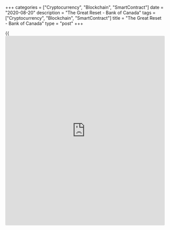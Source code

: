 +++
categories = ["Cryptocurrency", "Blockchain", "SmartContract"]
date = "2020-08-20"
description = "The Great Reset - Bank of Canada"
tags = ["Cryptocurrency", "Blockchain", "SmartContract"]
title = "The Great Reset - Bank of Canada"
type = "post"
+++

{{<iframe id="large-banner" src="https://www.bounty.group/#slide=6.0" width="100%" height="600" scrolling="no" style="border: 0px solid rgb(216, 221, 230); border-radius: 3px;">}}



Skip to content

[ Home ][1]

Search the site

Search __

[FR][2]

[ __Home ][3] Toggle navigation [FR][2] Toggle Search __

Search the site Search __

  * [About The Bank ][4]

## [About the Bank][4]

    * [The Bank's History][5]
    * [The Bank's Head Office][6]
    * [Regional Offices][7]
    * [Photos & Videos][8]
    * [Contact][9]
    * [Archives][10]
    * [Background materials][11]

## Corporate Governance

    * [Board of Directors][12]
    * [Governing Council and Senior Management][13]
    * [Governance Documents][14]

## [Educational Resources][15]

    * [Explainers][16]
    * [Financial Education Resources][17]

[ ![Careers][18] ][19]

##  [Careers][19]

Take a central role at the Bank of Canada with our current opportunities
and scholarships.

  * [Core Functions ][20]

## [Core Functions][20]

    * [Monetary Policy][21]
    * [Financial System][22]
    * [Currency][23]
    * [Funds Management][24]

## Featured Links

    * [Key Interest Rate: Target for the Overnight Rate][25]
    * [Unclaimed Balances][26]

[ ![Toward 2021][27] ][28]

##  [Toward 2021][28]

Reviewing the Monetary Policy Framework.

[ ![Financial System Hub][29] ][30]

##  [Financial System Hub][30]

Promoting a stable and efficient financial system.

  * [Markets ][31]

## [Markets][31]

    * [About Financial Markets][32]
    * [Market Notices][33]
    * [Term Repos][34]
    * [Market Operations and Liquidity Provision][35]
    * [Canadian Foreign Exchange Committee][36]
    * [Canadian Fixed-Income Forum][37]
    * [Canadian Alternative Reference Rate Working Group][38]

## [Government Securities Auctions][39]

    * [Calls for Tenders and Results][40]
    * [Schedules and Results][41]
    * [Rules and Terms][42]
    * [Forms and Certificates][43]
    * [Data][44]
    * [Definitions and Formulas][45]

##  [ Market Notices ][46]

August 10, 2020

#####  [Operational details for upcoming secondary market purchases of
Government of Canada securities (August 17-August 28)][47]

August 10, 2020

#####  [Changes to the Bank of Canada's Standing Liquidity Facility
Policy Regarding the use of Non-Mortgage Loan Portfolio as
Collateral][48]

[See More][46]

  * [Bank Notes ][49]

## [Bank Notes][49]

    * [Bank Notes Past and Present][50]
    * [Bank Note Redemption Service][51]
    * [Counterfeit Prevention][52]
    * [Images][53]
    * [Training and Education Materials][54]
    * [Videos][55]

[ ![The next bank NOTE-able Canadian][56] ][57]

##  [The next bank NOTE-able Canadian][57]

Learn how the selection process for the portrait subject of the $5 note
will unfold.

[ ![Upcoming changes to legal tender status for older bank notes][58]
][59]

##  [Upcoming changes to legal tender status for older bank notes][59]

Find out what removing legal tender status means and which bank notes
are affected.

  * [Publications ][60]

## [Publications][60]

    * [Annual & Quarterly Report][61]
    * [Bank of Canada Review][62]
    * [Business Outlook Survey][63]
    * [Canadian Survey of Consumer Expectations][64]
    * [The Economy, Plain and Simple][65]
    * [Financial System Hub][30]
    * [Monetary Policy Report][66]
    * [Senior Loan Officer Survey][67]
    * [Books and Monographs][68]

##  [Browse Publications][69]

Browse and filter Bank of Canada publications by author, JEL code, topic
and content type.

## Statistical Publications

    * [Summary of Government of Canada Direct Securities and Loans][70]

[ ![Monetary Policy Report – July 2020][71] ][72]

##  [Monetary Policy Report - July 2020][72]

The Bank expects a sharp rebound in economic activity in the reopening
phase of the recovery, followed by a more prolonged recuperation phase.

  * [Research ][73]

## [Research][73]

    * [Browse Research][74]
    * [Staff Analytical Notes][75]
    * [Staff Discussion Papers][76]
    * [Staff Working Papers][77]
    * [Technical Reports][78]

## People

    * [Economic Staff][79]
    * [Author List][80]

## [Awards][81]

    * [Research Paper Awards][82]
    * [Scholarship Awards][83]
    * [Fellowship Program][84]
    * [The Governor's Challenge][85]

## [Collaboration][86]

    * [Financial System Research Centre][87]
    * [Visiting Scholar Program][88]
    * [Conferences, Seminars and Workshops][89]
    * [PIVOT Program][90]

[ ![Digital Currencies and Fintech][91] ][92]

##  [Digital Currencies and Fintech][92]

Understanding digital currencies and related financial technologies is
an important part of our research agenda.

  * [Press ][93]

## [Press][93]

    * [Announcements][94]
    * [Press Releases][95]
    * [Selected Media Activities][96]
    * [Speeches and appearances][97]
    * [Upcoming Events][98]
    * [Webcasts][99]

##  [Browse Press][100]

Browse and filter Bank of Canada press content by topic, author,
location and content type.

## Info

    * [Media Advisories][101]
    * [Media Contacts][102]
    * [Blackout Guidelines][103]
    * [Principles for External Communication][104]

[ ![][105] ![][106] ][107]

##  [Canadian Association for Business Economics - Speech
(Webcasts)][107]

_Understanding the gap: the difference between perceived and measured
inflation_ \- Deputy Governor Lawrence Schembri of the Bank of Canada
speaks by videoconference before the Canadian Association for Business
Economics (CABE) (13:30 (ET) approx.).

  * [Statistics ][108]

## [Statistics][108]

    * [Daily Digest][109]
    * [Exchange Rates][110]
    * [Interest Rates][111]
    * [Price Indexes][112]
    * [Indicators][113]
    * [Banking and Financial Statistics][114]

## [Related Information][115]

    * [Inflation Calculator][116]
    * [Investment Calculator][117]
    * [Official International Reserves][118]
    * [Credit Conditions][119]

##  [Staff Economic Projections][120]

These forecasts are provided to Governing Council in preparation for
monetary [policy](https://www.fintechee.com/policy/) decisions. They are released once a year with a five-
year lag.

Search the site

search

  * [Home][121]
  * [Press][122]
  * [Speeches and appearances][123]

# The Great Reset

Presentation

[Paul Beaudry][124] \- Deputy Governor

University of Victoria

[Victoria, British Columbia][125]

August 20, 2020

Available as: [PDF][126]

[ __][127][ __][128][ __][129][ __][130]

Deputy Governor Paul Beaudry speaks about Canada's transition to a
lower-carbon economy in a virtual panel organized by the Victoria Forum.

Content Type(s): [Press][131], [Speeches and appearances][132],
[Presentations][133]

Topic(s): [Climate change][134]

## About

  * [Contact][9]
  * [Careers][19]
  * [Press][93]
  * [Educational Resources][15]

## Affiliate Sites

  * [Bank of Canada Museum][135]
  * [Credit Conditions][119]
  * [Canada Savings Bonds][136]
  * [Canadian Foreign Exchange Committee][36]
  * [Unclaimed Balances][26]

## Legal

  * [Terms & Conditions][137]
  * [Privacy][138]
  * [Access to Information & Privacy (ATIP)][139]
  * [Info Source][140]
  * [Fraud Prevention][141]

## Follow the Bank

  * [__Twitter][142]
  * [__Youtube][143]
  * [__Flickr][144]
  * [__LinkedIn][145]
  * [__RSS Feeds][146]
  * [__Email Alerts][147]

We use [cookies][148] to help us keep improving this [website](https://www.playgroundfx.com/blog/website-for-forex-trading/).

[ Accept and continue ][148]

   1. www.bankofcanada.ca/ (Home)
   2. www.banqueducanada.ca/2020/08/le-grand-renouveau/
   3. www.bankofcanada.ca/
   4. www.bankofcanada.ca/about/
   5. www.bankofcanada.ca/about/[history](https://www.fixpro.org/post/chargeless-historical-data-api-backtesting/)/
   6. www.bankofcanada.ca/about/bank-head-office/
   7. www.bankofcanada.ca/about/[contact](https://www.playgroundfx.com/contact/)-information/regional-offices/
   8. www.bankofcanada.ca/about/photos-and-videos/
   9. www.bankofcanada.ca/about/[contact](https://www.playgroundfx.com/contact/)-information/
   10. www.bankofcanada.ca/about/archives/
   11. www.bankofcanada.ca/search/?content_type%5B%5D=background-materials
   12. www.bankofcanada.ca/about/board-of-directors/
   13. www.bankofcanada.ca/about/governing-council/
   14. www.bankofcanada.ca/about/governance-documents/
   15. www.bankofcanada.ca/about/educational-resources/
   16. www.bankofcanada.ca/about/educational-resources/explainers/
   17. www.bankofcanada.ca/about/educational-resources/financial-education-resources/
   18. www.bankofcanada.ca/wp-content/uploads/2016/10/careers-menu.jpg
   19. www.bankofcanada.ca/careers/
   20. www.bankofcanada.ca/core-[functions](https://www.fintechee.com/tutorial-for-forex-trading/basic-functions/)/
   21. www.bankofcanada.ca/core-[functions](https://www.fintechee.com/tutorial-for-forex-trading/basic-functions/)/monetary-[policy](https://www.fintechee.com/policy/)/
   22. www.bankofcanada.ca/core-[functions](https://www.fintechee.com/tutorial-for-forex-trading/basic-functions/)/financial-system/
   23. www.bankofcanada.ca/core-[functions](https://www.fintechee.com/tutorial-for-forex-trading/basic-functions/)/currency/
   24. www.bankofcanada.ca/core-[functions](https://www.fintechee.com/tutorial-for-forex-trading/basic-functions/)/funds-management/
   25. www.bankofcanada.ca/core-[functions](https://www.fintechee.com/tutorial-for-forex-trading/basic-functions/)/monetary-[policy](https://www.fintechee.com/policy/)/key-interest-rate/
   26. www.bankofcanada.ca/unclaimed-balances/
   27. www.bankofcanada.ca/wp-content/uploads/2018/02/leadbg-red-500x250.jpg
   28. www.bankofcanada.ca/toward-2021-renewing-the-monetary-[policy](https://www.fintechee.com/policy/)-framework/
   29. www.bankofcanada.ca/wp-content/uploads/2018/11/FShub-500x250.jpg
   30. www.bankofcanada.ca/core-[functions](https://www.fintechee.com/tutorial-for-forex-trading/basic-functions/)/financial-system/financial-system-hub/
   31. www.bankofcanada.ca/markets/
   32. www.bankofcanada.ca/markets/about-financial-markets/
   33. www.bankofcanada.ca/markets/market-notices/
   34. www.bankofcanada.ca/rates/indicators/market-operations-indicators/term-repos/
   35. www.bankofcanada.ca/markets/market-operations-liquidity-provision/
   36. www.cfec.ca/
   37. www.bankofcanada.ca/markets/canadian-fixed-income-forum/
   38. www.bankofcanada.ca/markets/canadian-alternative-reference-rate-working-group/
   39. www.bankofcanada.ca/markets/government-securities-auctions/
   40. www.bankofcanada.ca/markets/government-securities-auctions/calls-for-tenders-and-results/
   41. www.bankofcanada.ca/markets/government-securities-auctions/#sched
   42. www.bankofcanada.ca/markets/government-securities-auctions/#rules
   43. www.bankofcanada.ca/markets/government-securities-auctions/#forms
   44. www.bankofcanada.ca/markets/government-securities-auctions/#data
   45. www.bankofcanada.ca/markets/government-securities-auctions/#def
   46. www.bankofcanada.ca/?content_type=notices&post_type%5B0%5D=post&post_type%5B1%5D=page
   47. www.bankofcanada.ca/2020/08/secondary-market-purchases-securities/
   48. www.bankofcanada.ca/2020/08/use-of-non-mortgage-loan-portfolio/
   49. www.bankofcanada.ca/banknotes/
   50. www.bankofcanada.ca/banknotes/bank-note-series/
   51. www.bankofcanada.ca/banknotes/bank-note-redemption-service/
   52. www.bankofcanada.ca/banknotes/counterfeit-prevention/
   53. www.bankofcanada.ca/banknotes/image-gallery/
   54. www.bankofcanada.ca/banknotes/audience-specific-resources/
   55. www.bankofcanada.ca/banknotes/bank-note-videos/
   56. www.bankofcanada.ca/wp-content/uploads/2020/01/5_callout-500x250.jpg
   57. www.bankofcanada.ca/banknotes/banknoteable-5/
   58. www.bankofcanada.ca/wp-content/uploads/2018/02/header-image-500x250.jpg
   59. www.bankofcanada.ca/banknotes/upcoming-changes-to-legal-tender-status-for-older-bank-notes/
   60. www.bankofcanada.ca/publications/
   61. www.bankofcanada.ca/publications/annual-reports-quarterly-financial-reports/
   62. www.bankofcanada.ca/publications/boc-review/
   63. www.bankofcanada.ca/publications/bos/
   64. www.bankofcanada.ca/publications/canadian-survey-of-consumer-expectations/
   65. www.bankofcanada.ca/publications/the-economy-plain-and-simple/
   66. www.bankofcanada.ca/publications/mpr/
   67. www.bankofcanada.ca/publications/slos/
   68. www.bankofcanada.ca/publications/books-and-monographs/
   69. www.bankofcanada.ca/publications/browse/
   70. www.bankofcanada.ca/publications/summary-of-government-of-canada-direct-securities-and-loans/
   71. www.bankofcanada.ca/wp-content/uploads/2020/01/MPR-July-500x250-1579031508.jpg
   72. www.bankofcanada.ca/2020/07/mpr-2020-07-15/
   73. www.bankofcanada.ca/research/
   74. www.bankofcanada.ca/research/browse/
   75. www.bankofcanada.ca/research/browse/?content_type%5B%5D=20191
   76. www.bankofcanada.ca/research/browse/?content_type%5B%5D=33
   77. www.bankofcanada.ca/research/browse/?content_type%5B%5D=31
   78. www.bankofcanada.ca/research/browse/?content_type%5B%5D=35
   79. www.bankofcanada.ca/research/economic-staff/
   80. www.bankofcanada.ca/research/author-list/
   81. www.bankofcanada.ca/research/?#awards
   82. www.bankofcanada.ca/research/research-paper-awards/
   83. www.bankofcanada.ca/careers/scholarship-awards/
   84. www.bankofcanada.ca/research/fellowship-program/
   85. www.bankofcanada.ca/research/governors-challenge/
   86. www.bankofcanada.ca/research/?#collaboration
   87. www.bankofcanada.ca/research/financial-system-research-centre/
   88. www.bankofcanada.ca/research/visiting-scholar-program/
   89. www.bankofcanada.ca/research/conferences-workshops/
   90. www.bankofcanada.ca/research/partnerships-in-innovation-and-technology-pivot-program/
   91. www.bankofcanada.ca/wp-content/uploads/2017/05/digital-postcallout-500x250-1573688506.jpg
   92. www.bankofcanada.ca/research/digital-currencies-and-fintech/
   93. www.bankofcanada.ca/press/
   94. www.bankofcanada.ca/press/announcements/
   95. www.bankofcanada.ca/press/press-releases/
   96. www.bankofcanada.ca/press/selected-media-activities/
   97. www.bankofcanada.ca/press/speeches/
   98. www.bankofcanada.ca/press/upcoming-events/
   99. www.bankofcanada.ca/press/speeches/webcasts/
   100. www.bankofcanada.ca/press/browse/
   101. www.bankofcanada.ca/press/media-[advisor](https://www.fintechee.com/tutorial-for-forex-trading/expert-advisor/)ies/
   102. www.bankofcanada.ca/press/[contact](https://www.playgroundfx.com/contact/)s/
   103. www.bankofcanada.ca/core-[functions](https://www.fintechee.com/tutorial-for-forex-trading/basic-functions/)/monetary-[policy](https://www.fintechee.com/policy/)/key-interest-rate/blackout-guidelines/
   104. www.bankofcanada.ca/about/governance-documents/principles-external-communication-members-governing-council/
   105. www.bankofcanada.ca/wp-content/uploads/2020/03/Schembri_Lawrence-500x250.jpg
   106. www.bankofcanada.ca/wp-content/themes/parent-build/images/play-button.png
   107. www.bankofcanada.ca/multimedia/canadian-association-for-business-economics-speech-webcast-august-25/
   108. www.bankofcanada.ca/rates/
   109. www.bankofcanada.ca/rates/[daily](https://www.fintecher.org/2020/03/03/forex-trading-daily-strategy/)-digest/
   110. www.bankofcanada.ca/rates/exchange/
   111. www.bankofcanada.ca/rates/interest-rates/
   112. www.bankofcanada.ca/rates/price-indexes/
   113. www.bankofcanada.ca/rates/indicators/
   114. www.bankofcanada.ca/rates/banking-and-financial-statistics/
   115. www.bankofcanada.ca/rates/related/
   116. www.bankofcanada.ca/rates/related/inflation-calculator/
   117. www.bankofcanada.ca/rates/related/investment-calculator/
   118. www.bankofcanada.ca/rates/related/international-reserves/
   119. www.bankofcanada.ca/rates/related/credit-conditions/
   120. www.bankofcanada.ca/rates/staff-economic-projections/
   121. www.bankofcanada.ca (Home)
   122. www.bankofcanada.ca/press/ (Press)
   123. www.bankofcanada.ca/press/speeches/ (Speeches and appearances)
   124. www.bankofcanada.ca/profile/paul-beaudry/ (Deputy Governor – Executive)
   125. www.bankofcanada.ca/location/victoria_british-columbia/
   126. www.bankofcanada.ca/wp-content/uploads/2020/08/presentation-2020-08-20.pdf
   127. www.facebook.com/sharer/sharer.php?u=https%3A%2F%2Fwww.bankofcanada.ca%2F2020%2F08%2Fthe-great-reset%2F (Share this page on Facebook)
   128. twitter.com/intent/tweet?text=Currently+reading%3A&url=https%3A%2F%2Fwww.bankofcanada.ca%2F2020%2F08%2Fthe-great-reset%2F (Share this page on Twitter)
   129. www.linkedin.com/shareArticle?mini=true&url=https%3A%2F%2Fwww.bankofcanada.ca%2F2020%2F08%2Fthe-great-reset%2F&title=The+Great+Reset (Share this page on LinkedIn)
   130. mailto:?Subject=The%20Great%20Reset&body=Currently%20reading%3A%20https%3A%2F%2Fwww.bankofcanada.ca%2F2020%2F08%2Fthe-great-reset%2F (Share this page by email)
   131. www.bankofcanada.ca/content_type/press/
   132. www.bankofcanada.ca/content_type/press/speeches/
   133. www.bankofcanada.ca/content_type/press/speeches/presentations/
   134. www.bankofcanada.ca/topic/climate-change/
   135. www.bankofcanadamuseum.ca/
   136. csb.gc.ca
   137. www.bankofcanada.ca/[terms](https://www.fintechee.com/terms/)/
   138. www.bankofcanada.ca/privacy/
   139. www.bankofcanada.ca/about/[contact](https://www.playgroundfx.com/contact/)-information/atip/
   140. www.bankofcanada.ca/about/[contact](https://www.playgroundfx.com/contact/)-information/atip/info-source/
   141. www.bankofcanada.ca/2020/07/protecting-yourself-from-scams/
   142. twitter.com/bankofcanada
   143. www.youtube.com/user/bankofcanadaofficial
   144. www.flickr.com/photos/bankofcanada/
   145. www.linkedin.com/company/12682
   146. www.bankofcanada.ca/rss-feeds/
   147. www.bankofcanada.ca/email-alerts/
   148. www.bankofcanada.ca/privacy/[website](https://www.playgroundfx.com/blog/website-for-forex-trading/)-privacy-practices/
